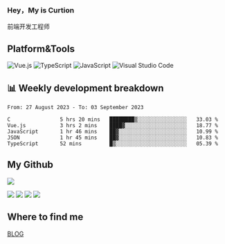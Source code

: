 ### Hey，My is Curtion
前端开发工程师
## Platform&Tools

![Vue.js](https://img.shields.io/badge/-Vue.js-4FC08D?style=flat-square&logo=Vue.js&logoColor=white)
![TypeScript](https://img.shields.io/badge/-TypeScript-007ACC?style=flat-square&logo=typescript&logoColor=white)
![JavaScript](https://img.shields.io/badge/-JavaScript-F7DF1E?style=flat-square&logo=javascript&logoColor=black)
![Visual Studio Code](https://img.shields.io/badge/-VSCode-007ACC?style=flat-square&logo=Visual-Studio-Code&logoColor=white)

## 📊 Weekly development breakdown

<!--START_SECTION:waka-->

```text
From: 27 August 2023 - To: 03 September 2023

C                5 hrs 20 mins   ████████▒░░░░░░░░░░░░░░░░   33.03 %
Vue.js           3 hrs 2 mins    ████▓░░░░░░░░░░░░░░░░░░░░   18.77 %
JavaScript       1 hr 46 mins    ██▓░░░░░░░░░░░░░░░░░░░░░░   10.99 %
JSON             1 hr 45 mins    ██▓░░░░░░░░░░░░░░░░░░░░░░   10.83 %
TypeScript       52 mins         █▒░░░░░░░░░░░░░░░░░░░░░░░   05.39 %
```

<!--END_SECTION:waka-->

## My Github

![](http://github-profile-summary-cards.vercel.app/api/cards/profile-details?username=curtion&theme=nord_bright)

![](http://github-profile-summary-cards.vercel.app/api/cards/stats?username=curtion&theme=nord_bright)
![](http://github-profile-summary-cards.vercel.app/api/cards/productive-time?username=curtion&theme=nord_bright&utcOffset=8)
![](http://github-profile-summary-cards.vercel.app/api/cards/repos-per-language?username=curtion&theme=nord_bright)
![](http://github-profile-summary-cards.vercel.app/api/cards/most-commit-language?username=curtion&theme=nord_bright)

## Where to find me

[BLOG](https://blog.3gxk.net)
